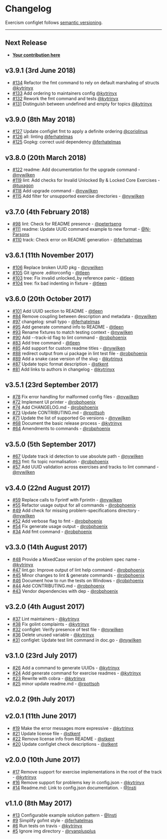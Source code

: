 # Changelog

Exercism configlet follows [semantic versioning](http://semver.org/).

----------------

## Next Release

* [**Your contribution here**](/CONTRIBUTING.md)

## v3.9.1 (3rd June 2018)

* [#134](https://github.com/exercism/configlet/pull/134)
    Refactor the fmt command to rely on default marshaling of structs [@kytrinyx]
* [#133](https://github.com/exercism/configlet/pull/133)
    Add ordering to maintainers config [@kytrinyx]
* [#132](https://github.com/exercism/configlet/pull/132)
    Rework the fmt command and tests [@kytrinyx]
* [#131](https://github.com/exercism/configlet/pull/131)
    Distinguish between undefined and empty for topics [@kytrinyx]

## v3.9.0 (8th May 2018)

* [#127](https://github.com/exercism/configlet/pull/127)  Update configlet fmt to apply a definite ordering [@coriolinus]
* [#126](https://github.com/exercism/configlet/pull/126)  all: linting [@ferhatelmas]
* [#125](https://github.com/exercism/configlet/pull/125)  Gopkg: correct uuid dependency [@ferhatelmas]

## v3.8.0 (20th March 2018)

* [#122](https://github.com/exercism/configlet/pull/122) readme: Add documentation for the upgrade command - [@nywilken]
* [#119](https://github.com/exercism/configlet/pull/119) lint: Add checks for Invalid Unlocked By & Locked Core Exercises - [@tuxagon]
* [#118](https://github.com/exercism/configlet/pull/118) Add upgrade command - [@nywilken]
* [#115](https://github.com/exercism/configlet/pull/115) Add filter for unsupported exercise directories - [@nywilken]

## v3.7.0 (4th February 2018)

* [#98](https://github.com/exercism/configlet/pull/98) lint: Check for README presence - [@petertseng]
* [#111](https://github.com/exercism/configlet/pull/111) readme: Update UUID command example to new format - [@N-Parsons]
* [#110](https://github.com/exercism/configlet/pull/110) track: Check error on README generation - [@ferhatelmas]

## v3.6.1 (11th November 2017)

* [#106](https://github.com/exercism/configlet/pull/106) Replace broken UUID pkg - [@nywilken]
* [#105](https://github.com/exercism/configlet/pull/105) Git ignore .editorconfig - [@tleen]
* [#103](https://github.com/exercism/configlet/pull/103) tree: Fix invalid unlocked_by reference panic - [@tleen]
* [#104](https://github.com/exercism/configlet/pull/104) tree: fix bad indenting in fixture - [@tleen]

## v3.6.0 (20th October 2017)

* [#101](https://github.com/exercism/configlet/pull/101) Add UUID section to README - [@tleen]
* [#84](https://github.com/exercism/configlet/pull/84) Remove coupling between description and metadata - [@nywilken]
* [#97](https://github.com/exercism/configlet/pull/97) changelog: small typo - [@ferhatelmas]
* [#95](https://github.com/exercism/configlet/pull/95) Add generate command info to README - [@tleen]
* [#93](https://github.com/exercism/configlet/pull/93) Rename fixtures to match testing context - [@nywilken]
* [#90](https://github.com/exercism/configlet/pull/90) Add --track-id flag to lint command - [@robphoenix]
* [#83](https://github.com/exercism/configlet/pull/83) Add tree command - [@tleen]
* [#85](https://github.com/exercism/configlet/pull/85) Add support for custom readme titles - [@nywilken]
* [#88](https://github.com/exercism/configlet/pull/88) redirect output from ui package in lint test file - [@robphoenix]
* [#89](https://github.com/exercism/configlet/pull/89) Add a snake case version of the slug - [@kytrinyx]
* [#87](https://github.com/exercism/configlet/pull/87) Update topic format description - [@stkent]
* [#81](https://github.com/exercism/configlet/pull/81) Add links to authors in changelog - [@kytrinyx]

## v3.5.1 (23rd September 2017)

* [#78](https://github.com/exercism/configlet/pull/78) Fix error handling for malformed config files - [@nywilken]
* [#72](https://github.com/exercism/configlet/pull/72) Implement UI printer - [@robphoenix]
* [#74](https://github.com/exercism/configlet/pull/74) Add CHANGELOG.md - [@robphoenix]
* [#73](https://github.com/exercism/configlet/pull/73) Update CONTRIBUTING.md - [@rpottsoh]
* [#71](https://github.com/exercism/configlet/pull/71) Update the list of supported Go versions - [@nywilken]
* [#68](https://github.com/exercism/configlet/pull/68) Document the basic release process - [@kytrinyx]
* [#64](https://github.com/exercism/configlet/pull/64) Amendments to commands - [@robphoenix]

## v3.5.0 (5th September 2017)

* [#67](https://github.com/exercism/configlet/pull/67) Update track id detection to use absolute path - [@nywilken]
* [#63](https://github.com/exercism/configlet/pull/63) fmt: fix topic normalisation - [@robphoenix]
* [#57](https://github.com/exercism/configlet/pull/57) Add UUID validation across exercises and tracks to lint command - [@nywilken]

## v3.4.0 (22nd August 2017)

* [#59](https://github.com/exercism/configlet/pull/59) Replace calls to Fprintf with Fprintln - [@nywilken]
* [#55](https://github.com/exercism/configlet/pull/55) Refactor usage output for all commands - [@robphoenix]
* [#49](https://github.com/exercism/configlet/pull/49) Add check for missing problem-specifications directory - [@nywilken]
* [#52](https://github.com/exercism/configlet/pull/52) Add verbose flag to fmt - [@robphoenix]
* [#54](https://github.com/exercism/configlet/pull/54) Fix generate usage output - [@robphoenix]
* [#34](https://github.com/exercism/configlet/pull/34) Add fmt command - [@robphoenix]

## v3.3.0 (14th August 2017)

* [#48](https://github.com/exercism/configlet/pull/48) Provide a MixedCase version of the problem spec name - [@kytrinyx]
* [#47](https://github.com/exercism/configlet/pull/47) lint.go: Improve output of lint help command - [@robphoenix]
* [#45](https://github.com/exercism/configlet/pull/45) Minor changes to lint & generate commands - [@robphoenix]
* [#46](https://github.com/exercism/configlet/pull/46) Document how to run the tests on Windows - [@robphoenix]
* [#44](https://github.com/exercism/configlet/pull/44) Add CONTRIBUTING.md - [@robphoenix]
* [#43](https://github.com/exercism/configlet/pull/43) Vendor dependencies with dep - [@robphoenix]

## v3.2.0 (4th August 2017)

* [#37](https://github.com/exercism/configlet/pull/37) Lint maintainers - [@kytrinyx]
* [#38](https://github.com/exercism/configlet/pull/38) Fix golint complaints - [@kytrinyx]
* [#32](https://github.com/exercism/configlet/pull/32) configlet: Verify presence of test file - [@nywilken]
* [#36](https://github.com/exercism/configlet/pull/36) Delete unused variable - [@kytrinyx]
* [#31](https://github.com/exercism/configlet/pull/31) configlet: Update test lint command in doc.go - [@nywilken]

## v3.1.0 (23rd July 2017)

* [#26](https://github.com/exercism/configlet/pull/26) Add a command to generate UUIDs - [@kytrinyx]
* [#24](https://github.com/exercism/configlet/pull/24) Add generate command for exercise readmes - [@kytrinyx]
* [#23](https://github.com/exercism/configlet/pull/23) Rewrite with cobra - [@kytrinyx]
* [#25](https://github.com/exercism/configlet/pull/25) minor update readme.md - [@rpottsoh]

## v2.0.2 (9th July 2017)

## v2.0.1 (11th June 2017)

* [#19](https://github.com/exercism/configlet/pull/19) Make the error messages more expressive - [@kytrinyx]
* [#21](https://github.com/exercism/configlet/pull/21) Update license file - [@stkent]
* [#22](https://github.com/exercism/configlet/pull/22) Remove license info from README - [@stkent]
* [#20](https://github.com/exercism/configlet/pull/20) Update configlet check descriptions - [@stkent]

## v2.0.0 (10th June 2017)

* [#17](https://github.com/exercism/configlet/pull/17) Remove support for exercise implementations in the root of the track - [@kytrinyx]
* [#16](https://github.com/exercism/configlet/pull/16) Remove support for problems key in config.json - [@kytrinyx]
* [#14](https://github.com/exercism/configlet/pull/14) Readme.md: Link to config.json documentation. - [@Insti]

## v1.1.0 (8th May 2017)

* [#13](https://github.com/exercism/configlet/pull/13) Configurable example solution pattern - [@Insti]
* [#9](https://github.com/exercism/configlet/pull/9) Simplify gofmt style - [@ferhatelmas]
* [#6](https://github.com/exercism/configlet/pull/6) Run tests on travis - [@kytrinyx]
* [#5](https://github.com/exercism/configlet/pull/5) Ignore img directory - [@ryanplusplus]

[@coriolinus]: https://github.com/coriolinus
[@Insti]: https://github.com/Insti
[@ferhatelmas]: https://github.com/ferhatelmas
[@kytrinyx]: https://github.com/kytrinyx
[@N-Parsons]: https://github.com/N-Parsons
[@nywilken]: https://github.com/nywilken
[@robphoenix]: https://github.com/robphoenix
[@rpottsoh]: https://github.com/rpottsoh
[@ryanplusplus]: https://github.com/ryanplusplus
[@petertseng]: https://github.com/petertseng
[@stkent]: https://github.com/stkent
[@tleen]: https://github.com/tleen
[@tuxagon]: https://github.com/tuxagon

